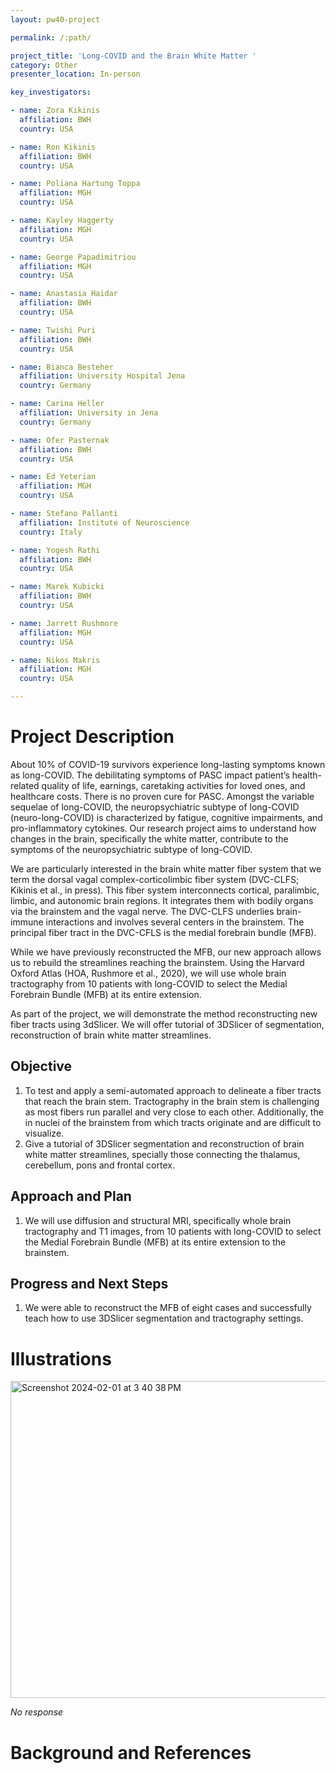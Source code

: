 ```yaml
---
layout: pw40-project

permalink: /:path/

project_title: 'Long-COVID and the Brain White Matter '
category: Other
presenter_location: In-person

key_investigators:

- name: Zora Kikinis
  affiliation: BWH
  country: USA

- name: Ron Kikinis
  affiliation: BWH
  country: USA

- name: Poliana Hartung Toppa
  affiliation: MGH
  country: USA

- name: Kayley Haggerty
  affiliation: MGH
  country: USA

- name: George Papadimitriou
  affiliation: MGH
  country: USA

- name: Anastasia Haidar
  affiliation: BWH
  country: USA

- name: Twishi Puri
  affiliation: BWH
  country: USA

- name: Bianca Besteher
  affiliation: University Hospital Jena
  country: Germany

- name: Carina Heller
  affiliation: University in Jena
  country: Germany

- name: Ofer Pasternak
  affiliation: BWH
  country: USA

- name: Ed Yeterian
  affiliation: MGH
  country: USA

- name: Stefano Pallanti
  affiliation: Institute of Neuroscience
  country: Italy

- name: Yogesh Rathi
  affiliation: BWH
  country: USA

- name: Marek Kubicki
  affiliation: BWH
  country: USA

- name: Jarrett Rushmore
  affiliation: MGH
  country: USA

- name: Nikos Makris
  affiliation: MGH
  country: USA

---
```


# Project Description

<!-- Add a short paragraph describing the project. -->

About 10% of COVID-19 survivors experience long-lasting symptoms known as long-COVID. The debilitating symptoms of PASC impact patient’s health-related quality of life, earnings, caretaking activities for loved ones, and healthcare costs. There is no proven cure for PASC. Amongst the variable sequelae of long-COVID, the neuropsychiatric subtype of long-COVID (neuro-long-COVID) is characterized by fatigue, cognitive impairments, and pro-inflammatory cytokines. Our research project aims to understand how changes in the brain, specifically the white matter, contribute to the symptoms of the neuropsychiatric subtype of long-COVID.

We are particularly interested in the brain white matter fiber system that we term the dorsal vagal complex-corticolimbic fiber system (DVC-CLFS; Kikinis et al., in press). This fiber system interconnects cortical, paralimbic, limbic, and autonomic brain regions. It integrates them with bodily organs via the brainstem and the vagal nerve. The DVC-CLFS underlies brain-immune interactions and involves several centers in the brainstem. The principal fiber tract in the DVC-CFLS is the medial forebrain bundle (MFB).

While we have previously reconstructed the MFB, our new approach allows us to rebuild the streamlines reaching the brainstem. Using the Harvard Oxford Atlas (HOA, Rushmore et al., 2020), we will use whole brain tractography from 10 patients with long-COVID to select the Medial Forebrain Bundle (MFB) at its entire extension.

As part of the project, we will demonstrate the method reconstructing new fiber tracts using 3dSlicer. We will offer tutorial of 3DSlicer of segmentation, reconstruction of brain white matter streamlines.

## Objective

<!-- Describe here WHAT you would like to achieve (what you will have as end result). -->

1.  To test and apply a semi-automated approach to delineate a fiber tracts that reach the brain stem. Tractography in the brain stem is challenging as most fibers run parallel and very close to each other. Additionally, the  in nuclei of the brainstem from which tracts originate and are difficult to visualize.
2.  Give a tutorial of 3DSlicer segmentation and reconstruction of brain white matter streamlines, specially those connecting the thalamus, cerebellum, pons and frontal cortex.

## Approach and Plan

<!-- Describe here HOW you would like to achieve the objectives stated above. -->

1. We will use diffusion and structural MRI, specifically whole brain tractography and T1 images, from 10 patients with long-COVID to select the Medial Forebrain Bundle (MFB) at its entire extension to the brainstem.

## Progress and Next Steps

<!-- Update this section as you make progress, describing of what you have ACTUALLY DONE.
     If there are specific steps that you could not complete then you can describe them here, too. -->

1.  We were able to reconstruct the MFB of eight cases and successfully teach how to use 3DSlicer segmentation and tractography settings.

# Illustrations

<!-- Add pictures and links to videos that demonstrate what has been accomplished. --><img width="507" alt="Screenshot 2024-02-01 at 3 40 38 PM" src="https://github.com/NA-MIC/ProjectWeek/assets/47013972/35d0c442-b8ce-4ded-90fd-9c73b636c91d">


*No response*

# Background and References

<!-- If you developed any software, include link to the source code repository.
     If possible, also add links to sample data, and to any relevant publications. -->


